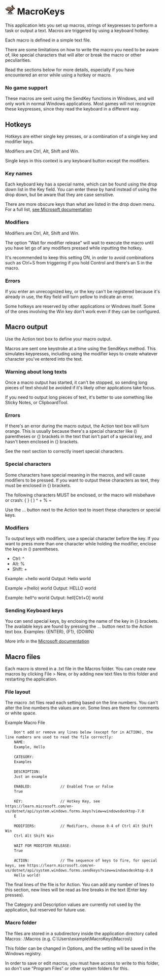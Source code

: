 ﻿# ![img](img/hare32.png) MacroKeys

This application lets you set up macros, strings of keypresses to perform a task or output a text. Macros are triggered by using a keyboard hotkey.

Each macro is defined in a simple text file.

There are some limitations on how to write the macro you need to be aware of, like special characters that will alter or break the macro or other peculiarities.

Read the sections below for more details, especially if you have encountered an error while using a hotkey or macro.

### No game support

These macros are sent using the SendKey functions in Windows, and will only work in normal Windows applications. Most games will not recognize these keypresses, since they read the keyboard in a different way.

## Hotkeys

Hotkeys are either single key presses, or a combination of a single key and modifier keys.

Modifiers are Ctrl, Alt, Shift and Win.

Single keys in this context is any keyboard button except the modifiers.

### Key names

Each keyboard key has a special name, which can be found using the drop down list in the Key field. You can enter these by hand instead of using the drop down, but be aware that they are case sensitive.

There are more obscure keys than what are listed in the drop down menu. For a full list, [see Microsoft documentation](https://learn.microsoft.com/en-us/dotnet/api/system.windows.forms.keys?view=windowsdesktop-7.0)

### Modifiers

Modifiers are Ctrl, Alt, Shift and Win.

The option "Wait for modifier release" will wait to execute the macro until you have let go of any modifiers pressed while inputting the hotkey.

It's recommended to keep this setting ON, in order to avoid combinations such as Ctrl+S from triggering if you hold Control and there's an S in the macro.

### Errors

If you enter an unrecognized key, or the key can't be registered because it's already in use, the Key field will turn yellow to indicate an error.

Some hotkeys are reserved by other applications or Windows itself. Some of the ones involving the Win key don't work even if they can be configured.

## Macro output

Use the Action text box to define your macro output.

Macros are sent one keystroke at a time using the SendKeys method. This simulates keypresses, including using the modifier keys to create whatever character you've entered into the text.

### Warning about long texts

Once a macro output has started, it can't be stopped, so sending long pieces of text should be avoided if it's likely other applications take focus.

If you need to output long pieces of text, it's better to use something like Sticky Notes, or ClipboardTool.

### Errors

If there's an error during the macro output, the Action text box will turn orange. This is usually because there's a special character like () parentheses or \{\} brackets in the text that isn't part of a special key, and hasn't been enclosed in \{\} brackets.

See the next section to correctly insert special characters.

### Special characters

Some characters have special meaning in the macros, and will cause modifiers to be pressed. If you want to output these characters as text, they must be enclosed in \{\} brackets.

The following characters MUST be enclosed, or the macro will misbehave or crash:
\{ \} \( \) ^ + % ~

Use the ... button next to the Action text to insert these characters or special keys.

### Modifiers

To output keys with modifiers, use a special character before the key. If you want to press more than one character while holding the modifier, enclose the keys in () parentheses.
- Ctrl: ^
- Alt: %
- Shift: +

Example: +hello world
Output: Hello world

Example +(hello) world
Output: HELLO world

Example: hell^o world
Output: hell[Ctrl+O] world

### Sending Keyboard keys

You can send special keys, by enclosing the name of the key in \{\} brackets. The available keys are found by pressing the ... button next to the Action text box.
Examples: \{ENTER\}, \{F1\}, \{DOWN\}

More info in the [Microsoft documentation](https://learn.microsoft.com/en-us/dotnet/api/system.windows.forms.sendkeys.send?view=windowsdesktop-8.0)

## Macro files

Each macro is stored in a .txt file in the Macros folder. You can create new macros by clicking File > New, or by adding new text files to this folder and restarting the application.

### File layout

The macro .txt files read each setting based on the line numbers. You can't alter the line numbers the values are on. Some lines are there for comments or white space.

Example Macro File

		Don't add or remove any lines below (except for in ACTION), the line numbers are used to read the file correctly:
		NAME:
		Example, Hello

		CATEGORY:
		Examples

		DESCRIPTION:
		Just an example

		ENABLED:             // Enabled True or False
		True

		KEY:                 // Hotkey Key, see https://learn.microsoft.com/en-us/dotnet/api/system.windows.forms.keys?view=windowsdesktop-7.0
		E

		MODIFIERS:           // Modifiers, choose 0-4 of Ctrl Alt Shift Win
		Ctrl Alt Shift Win

		WAIT FOR MODIFIER RELEASE: 
		True

		ACTION:              // The sequence of keys to fire, for special keys, see https://learn.microsoft.com/en-us/dotnet/api/system.windows.forms.sendkeys?view=windowsdesktop-8.0
		Hello world!

The final lines of the file is for Action. You can add any number of lines to this section, new lines will be read as line breaks in the text (Enter key presses).

The Category and Description values are currently not used by the application, but reserved for future use.

### Macro folder

The files are stored in a subdirectory inside the application directory called Macros:
.\\Macros
(e.g. C:\\Users\\example\\MacroKeys\\Macros\\)

This folder can be changed in Options, and the setting will be saved in the Windows registry.

In order to save or edit macros, you must have access to write to this folder, so don't use "Program Files" or other system folders for this.
